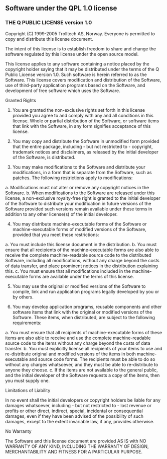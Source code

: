 ## Software under the QPL 1.0 license
### THE Q PUBLIC LICENSE version 1.0

Copyright (C) 1999-2005 Trolltech AS, Norway. 
Everyone is permitted to copy and distribute this license document.

The intent of this license is to establish freedom to share and change the software regulated by this license under the open source model.

This license applies to any software containing a notice placed by the copyright holder saying that it may be distributed under the terms of the Q Public License version 1.0. Such software is herein referred to as the Software. This license covers modification and distribution of the Software, use of third-party application programs based on the Software, and development of free software which uses the Software.

Granted Rights

1. You are granted the non-exclusive rights set forth in this license provided you agree to and comply with any and all conditions in this license. Whole or partial distribution of the Software, or software items that link with the Software, in any form signifies acceptance of this license.

2. You may copy and distribute the Software in unmodified form provided that the entire package, including - but not restricted to - copyright, trademark notices and disclaimers, as released by the initial developer of the Software, is distributed.

3. You may make modifications to the Software and distribute your modifications, in a form that is separate from the Software, such as patches. The following restrictions apply to modifications:

a. Modifications must not alter or remove any copyright notices in the Software. 
b. When modifications to the Software are released under this license, a non-exclusive royalty-free right is granted to the initial developer of the Software to distribute your modification in future versions of the Software provided such versions remain available under these terms in addition to any other license(s) of the initial developer.

4. You may distribute machine-executable forms of the Software or machine-executable forms of modified versions of the Software, provided that you meet these restrictions:

a. You must include this license document in the distribution. 
b. You must ensure that all recipients of the machine-executable forms are also able to receive the complete machine-readable source code to the distributed Software, including all modifications, without any charge beyond the costs of data transfer, and place prominent notices in the distribution explaining this. 
c. You must ensure that all modifications included in the machine-executable forms are available under the terms of this license.

5. You may use the original or modified versions of the Software to compile, link and run application programs legally developed by you or by others.

6. You may develop application programs, reusable components and other software items that link with the original or modified versions of the Software. These items, when distributed, are subject to the following requirements:

a. You must ensure that all recipients of machine-executable forms of these items are also able to receive and use the complete machine-readable source code to the items without any charge beyond the costs of data transfer. 
b. You must explicitly license all recipients of your items to use and re-distribute original and modified versions of the items in both machine-executable and source code forms. The recipients must be able to do so without any charges whatsoever, and they must be able to re-distribute to anyone they choose. 
c. If the items are not available to the general public, and the initial developer of the Software requests a copy of the items, then you must supply one.

Limitations of Liability

In no event shall the initial developers or copyright holders be liable for any damages whatsoever, including - but not restricted to - lost revenue or profits or other direct, indirect, special, incidental or consequential damages, even if they have been advised of the possibility of such damages, except to the extent invariable law, if any, provides otherwise.

No Warranty

The Software and this license document are provided AS IS with NO WARRANTY OF ANY KIND, INCLUDING THE WARRANTY OF DESIGN, MERCHANTABILITY AND FITNESS FOR A PARTICULAR PURPOSE.
